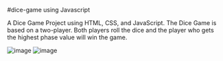 #dice-game using Javascript

A Dice Game Project using HTML, CSS, and JavaScript. The Dice Game is based on a two-player. Both players roll the dice and the player who gets the highest phase value will win the game.


![image](https://github.com/HarshSharmaaaaaa/Harsh-dice-game/assets/126580097/b750c9ad-8890-471d-aed4-ceb507957bd8)
![image](https://github.com/HarshSharmaaaaaa/Harsh-dice-game/assets/126580097/f7c7962b-fde4-4ad8-8758-cbcf331c1ac5)

